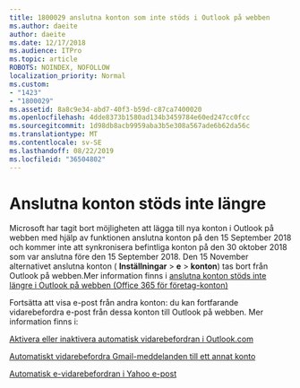 ```yaml
---
title: 1800029 anslutna konton som inte stöds i Outlook på webben
ms.author: daeite
author: daeite
ms.date: 12/17/2018
ms.audience: ITPro
ms.topic: article
ROBOTS: NOINDEX, NOFOLLOW
localization_priority: Normal
ms.custom:
- "1423"
- "1800029"
ms.assetid: 8a8c9e34-abd7-40f3-b59d-c87ca7400020
ms.openlocfilehash: 4dde8373b1580ad134b3459784e60ed247cc0fcc
ms.sourcegitcommit: 1d98db8acb9959aba3b5e308a567ade6b62da56c
ms.translationtype: MT
ms.contentlocale: sv-SE
ms.lasthandoff: 08/22/2019
ms.locfileid: "36504802"
---
```

# <a name="connected-accounts-are-no-longer-supported"></a>Anslutna konton stöds inte längre

Microsoft har tagit bort möjligheten att lägga till nya konton i Outlook på webben med hjälp av funktionen anslutna konton på den 15 September 2018 och kommer inte att synkronisera befintliga konton på den 30 oktober 2018 som var anslutna före den 15 September 2018. Den 15 November alternativet anslutna konton ( **Inställningar** \> **e** \> **konton**) tas bort från Outlook på webben.Mer information finns i [anslutna konton stöds inte längre i Outlook på webben (Office 365 för företag-konton)](https://support.office.com/article/Connected-accounts-is-no-longer-supported-in-Outlook-on-the-web-Office-365-for-business-accounts-5cc526bf-e928-4a99-8b9f-5e089df7d887)
  
Fortsätta att visa e-post från andra konton: du kan fortfarande vidarebefordra e-post från dessa konton till Outlook på webben. Mer information finns i:
  
[Aktivera eller inaktivera automatisk vidarebefordran i Outlook.com](https://go.microsoft.com/fwlink/?linkid=2038346)
  
[Automatiskt vidarebefordra Gmail-meddelanden till ett annat konto](https://support.google.com/mail/answer/10957?hl=en)
  
[Automatisk e-vidarebefordran i Yahoo e-post](https://help.yahoo.com/kb/SLN22028.mdl?guccounter=1)
  